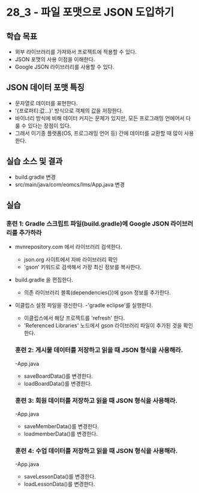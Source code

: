 # 28_3 - 파일 포맷으로 JSON 도입하기

## 학습 목표

- 외부 라이브러리를 가져와서 프로젝트에 적용할 수 있다.
- JSON 포맷의 사용 이점을 이해한다.
- Google JSON 라이브러리를 사용할 수 있다.


## JSON 데이터 포맷 특징

- 문자열로 데이터를 표현한다.
- '{프로퍼티:값...}' 방식으로 객체의 값을 저장한다.
- 바이너리 방식에 비해 데이터 커지는 문제가 있지만, 
   모든 프로그래밍 언에어서 다룰 수 있다는 장점이 있다.
- 그래서 이기종 플랫폼(OS, 프로그래밍 언어 등) 간에 데이터를 교환할 때 많이 사용한다.  
## 실습 소스 및 결과

- build.gradle 변경
- src/main/java/com/eomcs/lms/App.java 변경

## 실습

### 훈련 1: Gradle 스크립트 파일(build.gradle)에 Google JSON 라이브러리를 추가하라

- mvnrepository.com 에서 라이브러리 검색한다.
   - json.org 사이트에서 자바 라이브러리 확인
   - 'gson' 키워드로 검색해서 가장 최신 정보를 복사한다.
- build.gradle 을 편집한다.
   - 의존 라이브러리 블록(dependencies{})에 gson 정보를 추가한다.
- 이클립스 설정 파일을 갱신한다.
  -'gradle eclipse'를 실행한다.
  - 이클립스에서 해당 프로젝트를 'refresh' 한다.
  - 'Referenced Libraries' 노드에서 gson 라이브러리 파일이 추가된 것을 확인한다.
  
  
  ### 훈련 2: 게시물 데이터를 저장하고 읽을 때 JSON 형식을 사용해라.
  
  -App.java
    - saveBoardData()를 변경한다.
    - loadBoardData()를 변경한다.
    
    
  ### 훈련 3: 회원 데이터를 저장하고 읽을 때 JSON 형식을 사용해라.
  
  -App.java
    - saveMemberData()를 변경한다.
    - loadmemberData()를 변경한다.
    
    
  ### 훈련 4: 수업 데이터를 저장하고 읽을 때 JSON 형식을 사용해라.
  
  -App.java
    - saveLessonData()를 변경한다.
    - loadLessonData()를 변경한다.
    
    